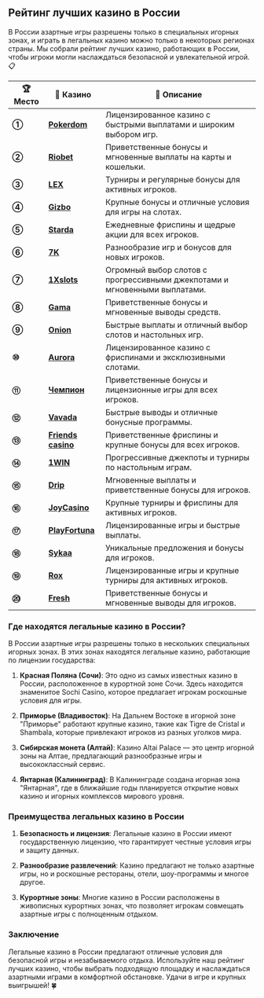 ## Рейтинг лучших казино в России

В России азартные игры разрешены только в специальных игорных зонах, и играть в легальных казино можно только в некоторых регионах страны. Мы собрали рейтинг лучших казино, работающих в России, чтобы игроки могли наслаждаться безопасной и увлекательной игрой. 📋

| **🏆 Место** | **🎰 Казино** | **💬 Описание** |
|-------------|-------------|----------------|
| **①** | [**Pokerdom**](https://brandplay.link/4k77v2yx) | Лицензированное казино с быстрыми выплатами и широким выбором игр. |
| **②** | [**Riobet**](https://brandplay.link/7xBLTPyj) | Приветственные бонусы и мгновенные выплаты на карты и кошельки. |
| **③** | [**LEX**](https://brandplay.link/zW4hdDFV) | Турниры и регулярные бонусы для активных игроков. |
| **④** | [**Gizbo**](https://brandplay.link/bprXw4YV) | Крупные бонусы и отличные условия для игры на слотах. |
| **⑤** | [**Starda**](https://brandplay.link/fB7xwRFL) | Ежедневные фриспины и щедрые акции для всех игроков. |
| **⑥** | [**7K**](https://brandplay.link/BvQyFShp) | Разнообразие игр и бонусов для новых игроков. |
| **⑦** | [**1Xslots**](https://brandplay.link/hSB1khtr) | Огромный выбор слотов с прогрессивными джекпотами и мгновенными выплатами. |
| **⑧** | [**Gama**](https://brandplay.link/j6NMKsDz) | Приветственные бонусы и мгновенные выводы средств. |
| **⑨** | [**Onion**](https://brandplay.link/zBGRVpQ9) | Быстрые выплаты и отличный выбор слотов и настольных игр. |
| **⑩** | [**Aurora**](https://10trafic-stat2.com/click/668546556bcc6313411604bd/6766/13032/subaccount) | Лицензированное казино с фриспинами и эксклюзивными слотами. |
| **⑪** | [**Чемпион**](https://temon-gter.cfd/go/lRq?p80412p304504pcc44t17455) | Приветственные бонусы и лицензионные игры для всех игроков. |
| **⑫** | [**Vavada**](https://vavadapartner.pro/?promo=ea5c9275-6854-4505-94fc-95ab18221945-linkb2) | Быстрые выводы и отличные бонусные программы. |
| **⑬** | [**Friends casino**](https://gofriends.vc/linkb2) | Приветственные фриспины и крупные бонусы для всех игроков. |
| **⑭** | [**1WIN**](https://brandplay.link/smXVpBbG) | Прогрессивные джекпоты и турниры по настольным играм. |
| **⑮** | [**Drip**](https://drp-ircp01.com/c07e6a3db) | Мгновенные выплаты и приветственные бонусы для игроков. |
| **⑯** | [**JoyCasino**](https://rpc30.call2me.pro/?/ru/registration?apkpop=0&partner=p24970p3291217pc98f) | Крупные турниры и фриспины для активных игроков. |
| **⑰** | [**PlayFortuna**](https://fortunapromo.net/alt/playfortuna/registration?0dc4a9362a71feb7e3f165fb8e766f70) | Лицензированные игры и быстрые выплаты. |
| **⑱** | [**Sykaa**](https://s-two-way.com/?source=linkb2&pid=30697) | Уникальные предложения и бонусы для игроков. |
| **⑲** | [**Rox**](https://rox-pvwfpjgcxe.com/cb1ee18a5) | Лицензированные игры и крупные турниры для активных игроков. |
| **⑳** | [**Fresh**](https://fresh-eumwkxwao.com/c3f7b485d) | Приветственные бонусы и мгновенные выводы для игроков. |

### Где находятся легальные казино в России?

В России азартные игры разрешены только в нескольких специальных игорных зонах. В этих зонах находятся легальные казино, работающие по лицензии государства:

1. **Красная Поляна (Сочи)**: Это одно из самых известных казино в России, расположенное в курортной зоне Сочи. Здесь находится знаменитое Sochi Casino, которое предлагает игрокам роскошные условия для игры.

2. **Приморье (Владивосток)**: На Дальнем Востоке в игорной зоне "Приморье" работают крупные казино, такие как Tigre de Cristal и Shambala, которые привлекают игроков из разных уголков мира.

3. **Сибирская монета (Алтай)**: Казино Altai Palace — это центр игорной зоны на Алтае, предлагающий разнообразные игры и высококлассный сервис.

4. **Янтарная (Калининград)**: В Калининграде создана игорная зона "Янтарная", где в ближайшие годы планируется открытие новых казино и игорных комплексов мирового уровня.

### Преимущества легальных казино в России

1. **Безопасность и лицензия**: Легальные казино в России имеют государственную лицензию, что гарантирует честные условия игры и защиту данных.
   
2. **Разнообразие развлечений**: Казино предлагают не только азартные игры, но и роскошные рестораны, отели, шоу-программы и многое другое.
   
3. **Курортные зоны**: Многие казино в России расположены в живописных курортных зонах, что позволяет игрокам совмещать азартные игры с полноценным отдыхом.

### Заключение
Легальные казино в России предлагают отличные условия для безопасной игры и незабываемого отдыха. Используйте наш рейтинг лучших казино, чтобы выбрать подходящую площадку и наслаждаться азартными играми в комфортной обстановке. Удачи в игре и крупных выигрышей! 🍀

